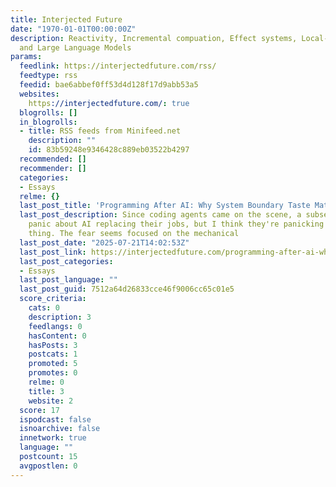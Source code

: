 ```yaml
---
title: Interjected Future
date: "1970-01-01T00:00:00Z"
description: Reactivity, Incremental compuation, Effect systems, Local-first, Sync,
  and Large Language Models
params:
  feedlink: https://interjectedfuture.com/rss/
  feedtype: rss
  feedid: bae6abbef0ff53d4d128f17d9abb53a5
  websites:
    https://interjectedfuture.com/: true
  blogrolls: []
  in_blogrolls:
  - title: RSS feeds from Minifeed.net
    description: ""
    id: 83b59248e9346428c889eb03522b4297
  recommended: []
  recommender: []
  categories:
  - Essays
  relme: {}
  last_post_title: 'Programming After AI: Why System Boundary Taste Matters'
  last_post_description: Since coding agents came on the scene, a subset of programmers
    panic about AI replacing their jobs, but I think they're panicking about the wrong
    thing. The fear seems focused on the mechanical
  last_post_date: "2025-07-21T14:02:53Z"
  last_post_link: https://interjectedfuture.com/programming-after-ai-why-system-boundary-taste-matters/
  last_post_categories:
  - Essays
  last_post_language: ""
  last_post_guid: 7512a64d26833cce46f9006cc65c01e5
  score_criteria:
    cats: 0
    description: 3
    feedlangs: 0
    hasContent: 0
    hasPosts: 3
    postcats: 1
    promoted: 5
    promotes: 0
    relme: 0
    title: 3
    website: 2
  score: 17
  ispodcast: false
  isnoarchive: false
  innetwork: true
  language: ""
  postcount: 15
  avgpostlen: 0
---
```

